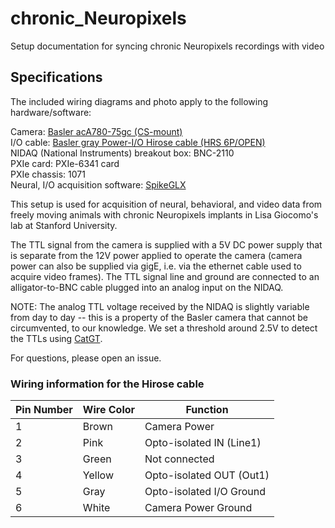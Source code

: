 # chronic_Neuropixels
Setup documentation for syncing chronic Neuropixels recordings with video

## Specifications

The included wiring diagrams and photo apply to the following hardware/software:

Camera: [Basler acA780-75gc (CS-mount)](https://www.edmundoptics.com/p/basler-ace-aca780-75gc-color-gige-camera/29513/)  \
I/O cable: [Basler gray Power-I/O Hirose cable (HRS 6P/OPEN)](https://docs.baslerweb.com/basler-power-io-cable-hrs-6p-open-twisted-p)  \
NIDAQ (National Instruments) breakout box: BNC-2110  \
PXIe card: PXIe-6341 card  \
PXIe chassis: 1071  \
Neural, I/O acquisition software: [SpikeGLX](https://billkarsh.github.io/SpikeGLX/#what-is-spikeglx)

This setup is used for acquisition of neural, behavioral, and video data from freely moving animals with chronic Neuropixels implants in Lisa Giocomo's lab at Stanford University.

The TTL signal from the camera is supplied with a 5V DC power supply that is separate from the 12V power applied to operate the camera (camera power can also be supplied via gigE, i.e. via the ethernet cable used to acquire video frames). The TTL signal line and ground are connected to an alligator-to-BNC cable plugged into an analog input on the NIDAQ. 

NOTE: The analog TTL voltage received by the NIDAQ is slightly variable from day to day -- this is a property of the Basler camera that cannot be circumvented, to our knowledge. We set a threshold around 2.5V to detect the TTLs using [CatGT](https://billkarsh.github.io/SpikeGLX/help/dmx_vs_gbl/dmx_vs_gbl/).

For questions, please open an issue.

### Wiring information for the Hirose cable

| Pin Number	| Wire Color | Function |
| --- | --- | --- |
| 1	| Brown	| Camera Power |
| 2	| Pink | Opto-isolated IN (Line1) |
| 3	 | Green |	Not connected	|
| 4	 | Yellow |	Opto-isolated OUT (Out1) |
| 5 |	Gray |	Opto-isolated I/O Ground |
| 6	| White |	Camera Power Ground |

